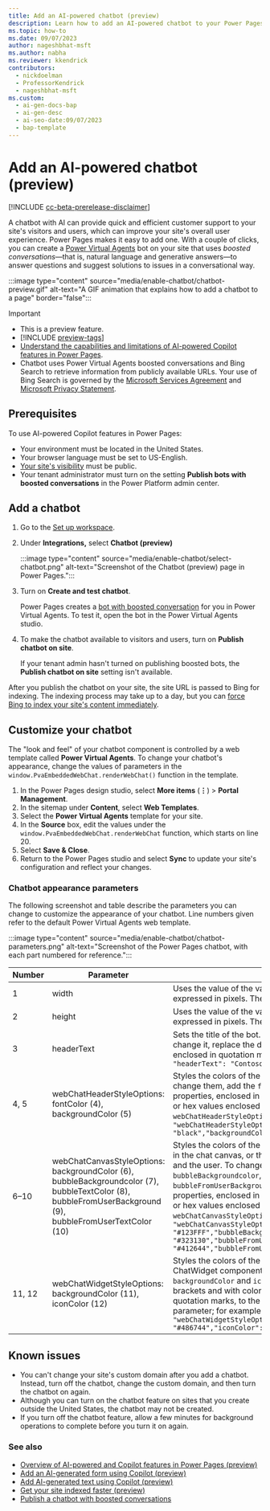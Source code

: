```yaml
---
title: Add an AI-powered chatbot (preview)
description: Learn how to add an AI-powered chatbot to your Power Pages site for quicker customer support and an improved user experience.
ms.topic: how-to
ms.date: 09/07/2023
author: nageshbhat-msft
ms.author: nabha
ms.reviewer: kkendrick
contributors:
  - nickdoelman
  - ProfessorKendrick
  - nageshbhat-msft
ms.custom:
  - ai-gen-docs-bap
  - ai-gen-desc
  - ai-seo-date:09/07/2023
  - bap-template
---
```


# Add an AI-powered chatbot (preview)

[!INCLUDE [cc-beta-prerelease-disclaimer](../includes/cc-beta-prerelease-disclaimer.md)]

A chatbot with AI can provide quick and efficient customer support to your site's visitors and users, which can improve your site's overall user experience. Power Pages makes it easy to add one. With a couple of clicks, you can create a [Power Virtual Agents](/power-virtual-agents/nlu-boost-conversations) bot on your site that uses *boosted conversations*&mdash;that is, natural language and generative answers&mdash;to answer questions and suggest solutions to issues in a conversational way.

:::image type="content" source="media/enable-chatbot/chatbot-preview.gif" alt-text="A GIF animation that explains how to add a chatbot to a page" border="false":::

> [!IMPORTANT]
>
> - This is a preview feature.
> - [!INCLUDE [preview-tags](../includes/cc-preview-features-definition.md)]
> - [Understand the capabilities and limitations of AI-powered Copilot features in Power Pages](../transparency-note.md).
> - Chatbot uses Power Virtual Agents boosted conversations and Bing Search to retrieve information from publicly available URLs. Your use of Bing Search is governed by the [Microsoft Services Agreement](https://go.microsoft.com/fwlink/?linkid=2178408) and [Microsoft Privacy Statement](https://go.microsoft.com/fwlink/?LinkId=521839).

## Prerequisites

To use AI-powered Copilot features in Power Pages:

- Your environment must be located in the United States.
- Your browser language must be set to US-English.
- [Your site's visibility](../security/site-visibility.md) must be public.
- Your tenant administrator must turn on the setting **Publish bots with boosted conversations** in the Power Platform admin center.

## Add a chatbot

1. Go to the [Set up workspace](../configure/setup-workspace.md).
1. Under **Integrations,** select **Chatbot (preview)**

    :::image type="content" source="media/enable-chatbot/select-chatbot.png" alt-text="Screenshot of the Chatbot (preview) page in Power Pages.":::

1. Turn on **Create and test chatbot**.

    Power Pages creates a [bot with boosted conversation](/power-virtual-agents/nlu-boost-conversations) for you in Power Virtual Agents. To test it, open the bot in the Power Virtual Agents studio.

1. To make the chatbot available to visitors and users, turn on **Publish chatbot on site**.

    If your tenant admin hasn't turned on publishing boosted bots, the **Publish chatbot on site** setting isn't available.

After you publish the chatbot on your site, the site URL is passed to Bing for indexing. The indexing process may take up to a day, but you can [force Bing to index your site's content immediately](force-bing-index.md).

## Customize your chatbot

The "look and feel" of your chatbot component is controlled by a web template called **Power Virtual Agents**. To change your chatbot's appearance, change the values of parameters in the `window.PvaEmbeddedWebChat.renderWebChat()` function in the template.

1. In the Power Pages design studio, select **More items** (**&vellip;**) > **Portal Management**.
1. In the sitemap under **Content**, select **Web Templates**.
1. Select the **Power Virtual Agents** template for your site.
1. In the **Source** box, edit the values under the `window.PvaEmbeddedWebChat.renderWebChat` function, which starts on line 20.
1. Select **Save & Close**.
1. Return to the Power Pages studio and select **Sync** to update your site's configuration and reflect your changes.

### Chatbot appearance parameters

The following screenshot and table describe the parameters you can change to customize the appearance of your chatbot. Line numbers given refer to the default Power Virtual Agents web template.

:::image type="content" source="media/enable-chatbot/chatbot-parameters.png" alt-text="Screenshot of the Power Pages chatbot, with each part numbered for reference.":::<!-- EDITOR'S NOTE: Where are 11 and 12? Also, please change the appearance of the numbered callouts in this screenshot IAW our new screenshot guidelines, https://review.learn.microsoft.com/en-us/bacx/screenshots-for-bap?branch=main. -->

| Number | Parameter | Value |
|-------------------------|-------------------------|-------------------------|
| 1 | width | Uses the value of the variable `chatWidth` (line 18), which is expressed in pixels. The default is `320px`. |
| 2 | height | Uses the value of the variable `chatHeight` (line 19), which is expressed in pixels. The default is `480px`. |
| 3 | headerText | Sets the title of the bot. The default is the bot's name. To change it, replace the default value `botTitle` with your text enclosed in quotation marks; for example,<br/>`"headerText": "Contoso bot",` |
| 4, 5 | webChatHeaderStyleOptions:<br/>fontColor (4), backgroundColor (5) | Styles the colors of the header text and background. To change them, add the `fontColor` and `backgroundColor` properties, enclosed in curly brackets and with color names or hex values enclosed in quotation marks, to the `webChatHeaderStyleOptions` parameter; for example:<br/>`"webChatHeaderStyleOptions": {"fontColor": "black","backgroundColor":"white"},` |
| 6&ndash;10 | webChatCanvasStyleOptions:<br/>backgroundColor (6),<br/>bubbleBackgroundcolor (7),<br/>bubbleTextColor (8),<br/>bubbleFromUserBackground (9),<br/>bubbleFromUserTextColor (10) | Styles the colors of the background and bubble backgrounds in the chat canvas, or the conversation between the chatbot and the user. To change them, add the `backgroundColor`, `bubbleBackgroundcolor`, `bubbleTextColor`, `bubbleFromUserBackground`, and `bubbleFromUserTextColor` properties, enclosed in curly brackets and with color names or hex values enclosed in quotation marks, to the `webChatCanvasStyleOptions` parameter; for example:<br/>`"webChatCanvasStyleOptions": {"backgroundColor": "#123FFF","bubbleBackground":"#2340F0","bubbleTextColor": "#323130","bubbleFromUserBackground": "#412644","bubbleFromUserTextColor": "#F345FF"},` |
| 11, 12 | webChatWidgetStyleOptions:<br/>backgroundColor (11), iconColor (12) | Styles the colors of the icon and background of the ChatWidget component. To change them, add the `backgroundColor` and `iconColor` properties, enclosed in curly brackets and with color names or hex values enclosed in quotation marks, to the `webChatWidgetStyleOptions` parameter; for example:<br/>`"webChatWidgetStyleOptions": {"backgroundColor": "#486744","iconColor": "#DF234F"},` |

## Known issues

- You can't change your site's custom domain after you add a chatbot. Instead, turn off the chatbot, change the custom domain, and then turn the chatbot on again.
- Although you can turn on the chatbot feature on sites that you create outside the United States, the chatbot may not be created.
- If you turn off the chatbot feature, allow a few minutes for background operations to complete before you turn it on again.

### See also

- [Overview of AI-powered and Copilot features in Power Pages (preview)](../configure/ai-copilot-overview.md)
- [Add an AI-generated form using Copilot (preview)](../getting-started/add-form-copilot.md)
- [Add AI-generated text using Copilot (preview)](../getting-started/add-text-copilot.md)
- [Get your site indexed faster (preview)](../getting-started/force-bing-index.md)
- [Publish a chatbot with boosted conversations](/power-virtual-agents/nlu-boost-conversations#disable-bot-publishing)
